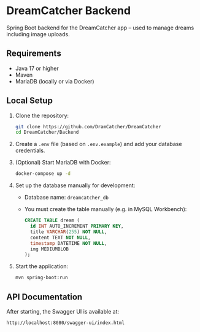 # DreamCatcher Backend

Spring Boot backend for the DreamCatcher app – used to manage dreams including image uploads.

## Requirements

- Java 17 or higher  
- Maven  
- MariaDB (locally or via Docker)

## Local Setup

1. Clone the repository:

   ```bash
   git clone https://github.com/DramCatcher/DreamCatcher
   cd DreamCatcher/Backend
   ```

2. Create a `.env` file (based on `.env.example`) and add your database credentials.

3. (Optional) Start MariaDB with Docker:

   ```bash
   docker-compose up -d
   ```

4. Set up the database manually for development:

   - Database name: `dreamcatcher_db`
   - You must create the table manually (e.g. in MySQL Workbench):

     ```sql
     CREATE TABLE dream (
       id INT AUTO_INCREMENT PRIMARY KEY,
       title VARCHAR(255) NOT NULL,
       content TEXT NOT NULL,
       timestamp DATETIME NOT NULL,
       img MEDIUMBLOB
     );
     ```

5. Start the application:

   ```bash
   mvn spring-boot:run
   ```

## API Documentation

After starting, the Swagger UI is available at:

```
http://localhost:8080/swagger-ui/index.html
```

